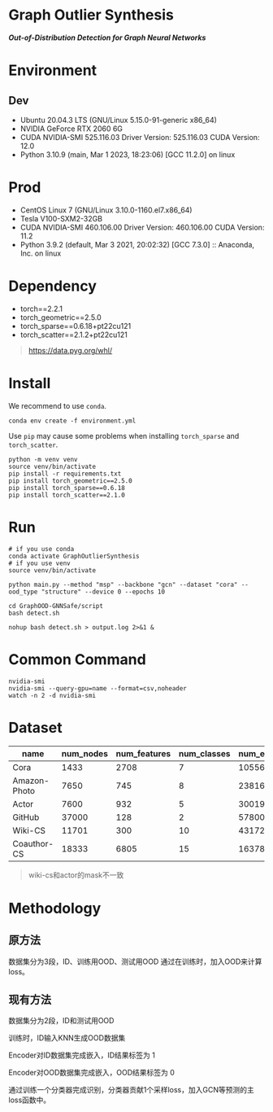 # Graph Outlier Synthesis

***Out-of-Distribution Detection for Graph Neural Networks***

# Environment

## Dev

- Ubuntu 20.04.3 LTS (GNU/Linux 5.15.0-91-generic x86_64)
- NVIDIA GeForce RTX 2060 6G
- CUDA NVIDIA-SMI 525.116.03 Driver Version: 525.116.03 CUDA Version: 12.0
- Python 3.10.9 (main, Mar 1 2023, 18:23:06) [GCC 11.2.0] on linux

# Prod

- CentOS Linux 7 (GNU/Linux 3.10.0-1160.el7.x86_64)
- Tesla V100-SXM2-32GB
- CUDA NVIDIA-SMI 460.106.00 Driver Version: 460.106.00 CUDA Version: 11.2
- Python 3.9.2 (default, Mar 3 2021, 20:02:32) [GCC 7.3.0] :: Anaconda, Inc. on linux

# Dependency

- torch==2.2.1
- torch_geometric==2.5.0
- torch_sparse==0.6.18+pt22cu121
- torch_scatter==2.1.2+pt22cu121

> https://data.pyg.org/whl/

# Install

We recommend to use `conda`.

```shell
conda env create -f environment.yml
```

Use `pip` may cause some problems when installing `torch_sparse` and `torch_scatter`.

```shell
python -m venv venv
source venv/bin/activate
pip install -r requirements.txt
pip install torch_geometric==2.5.0
pip install torch_sparse==0.6.18
pip install torch_scatter==2.1.0
```

# Run

```shell
# if you use conda
conda activate GraphOutlierSynthesis
# if you use venv
source venv/bin/activate

python main.py --method "msp" --backbone "gcn" --dataset "cora" --ood_type "structure" --device 0 --epochs 10

cd GraphOOD-GNNSafe/script
bash detect.sh

```

```shell
nohup bash detect.sh > output.log 2>&1 &
```

# Common Command

```shell
nvidia-smi
nvidia-smi --query-gpu=name --format=csv,noheader
watch -n 2 -d nvidia-smi
```

# Dataset

| name         | num_nodes | num_features | num_classes | num_edges |
|--------------|-----------|--------------|-------------|-----------|
| Cora         | 1433      | 2708         | 7           | 10556     |
| Amazon-Photo | 7650      | 745          | 8           | 238162    |
| Actor        | 7600      | 932          | 5           | 30019     |
| GitHub       | 37000     | 128          | 2           | 578006    |      
| Wiki-CS      | 11701     | 300          | 10          | 431726    |   
| Coauthor-CS  | 18333     | 6805         | 15          | 163788    |

> wiki-cs和actor的mask不一致

# Methodology

## 原方法

数据集分为3段，ID、训练用OOD、测试用OOD
通过在训练时，加入OOD来计算loss。

## 现有方法

数据集分为2段，ID和测试用OOD

训练时，ID输入KNN生成OOD数据集

Encoder对ID数据集完成嵌入，ID结果标签为 1

Encoder对OOD数据集完成嵌入，OOD结果标签为 0

通过训练一个分类器完成识别，分类器贡献1个采样loss，加入GCN等预测的主loss函数中。